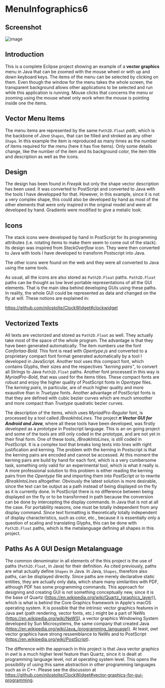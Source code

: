 # MenuInfographics6

## Screenshot
![image](https://user-images.githubusercontent.com/80269251/111699875-0da90600-880f-11eb-8e8f-c15bf0abe534.png)

## Introduction

This is a complete Eclipse project showing an example of a **vector graphics** menu in Java that can be zoomed with the mouse wheel or with up and down 
keyboard keys. The items of the menu can be selected by clicking on them. Even though the window for the menu takes the whole screen, the transparent
background allows other applications to be selected and run while this application is running. Mouse clicks that concerns the menu or zooming
using the mouse wheel only work when the mouse is pointing inside one the items.

## Vector Menu Items

The menu items are represented by the same `Path2D.Float` _path_, which is the backbone of _Java_ `Shapes`,  that can be filled and stroked as any other
`Shape`. In this example the item is reproduced as many times as the number of items required for the menu (here it has five items). Only some details 
change, like the number of the item and its background color, the item title and description as well as the icons.

## Design

The design has been found in _Freepik_ but only the shape vector description has been used. It was converted to PostScript and converted
to Java with the tools I have developped for that. However, in this example, since it is not a very complex shape, this could also be developed 
by hand as most of the other elements that were only inspired in the original model and were all developed by hand. Gradients were modified to
give a metalic look.

## Icons

The stack icons were developed by hand in PostScript for its programming attributes (i.e. rotating items to make them seem to come out of the stack). Its
design was inspired from _StackOverflow_ icon. They were then converted to Java with tools I have developed to transform Postscript into Java.

The other icons were found on the web and they were all converted to Java using the same tools.

As usual, all the icons are also stored as `Path2D.Float` paths. `Path2D.Float` paths can be thought as low level portable representations of all
the GUI elements. That is the main idea behind developing GUIs using these paths. In reality, the whole GUI could be represented as data and changed
on the fly at will. These notions are explained in:

https://github.com/nilostolte/ClockWidget#clockwidget

## Vectorized Texts

All texts are vectorized and stored as `Path2D.Float` as well. They actually take most of the space of the whole program. The advantage is that they
have been generated automatically. The item numbers use the font _Confortaa-Bold_. This font is read with _Opentype.js_ and converted to a 
proprietary compact font format generated automatically by a tool I developed in JavaScript. Another tool uses this compact font, which contains 
Glyphs, their sizes and the respectives _"kerning pairs"_, to convert all Strings to Java `Path2D.Float` paths. Another font processed in this way
is _MyriadPro-Bold_, that was used for the items titles. These compact fonts are robust and enjoy the higher quality of PostScript fonts in
_Opentype_ files. The _kerning pairs_, in particular, are of much higher quality and more exaustive than in _Truetype_ fonts. Another advantage of 
PostScript fonts is that they are defined with cubic bezier curves which are much smoother and more compact than _Truetype_ quadratic bezier curves. 

The description of the items, which uses _MyriadPro-Regular_ font, is processed by a tool called _/BreakIntoLines_. The project 𝝅<i><b> Vector 
GUI for Android and Java</b></i>, where all these tools have been developed, was firstly developed as a _prototype_ in Postscript language. 
This is an on going project and some of the tools are still only coded in the prototype, and are not yet in their final form. One of these 
tools, _/BreakIntoLines_, is still coded in PostScript. It is a complex tool that breaks long texts into lines with right justification and 
kerning. The problem with the kerning in Postscript is that the kerning pairs are encoded and cannot be accessed. At this moment the kerning 
pairs are build by hand for each font, which is a very cumbersome task, something only valid for an experimental tool, which is what it really 
is. A more professional solution to this problem is either reading the kerning pairs from the _Opentype_ file and importing them into PostScript
or to rewrite _/BreakIntoLines_ alltogether. Obviously the latest solution is more desirable, since the text can be output as a path instead of
being displayed on the fly as it is currently done. In PostScript there is no difference between being displayed on the fly or to be transformed 
in path because the conversion can be done by intercepting the display commands. In Java that is not at all the case. For portability reasons,
one must be totally independent from any display command. Since text formatting is theoretically totally independent of display characteristics,
such as color, etc., because it is essentially only a question of scaling and translating Glyphs, this can be done with `Path2D.Float` paths,
which is the metalanguage defining all shapes in this project.

## Paths As A GUI Design Metalanguage

The common denominator in all elements of the this project is the use of paths (`Path2D.Float`, in Java) for their definition. As cited previously,
paths are what actually define `Shapes` in Java. In Java, `Shapes`, therefore also paths, can be displayed directly. Since paths are merely 
declarative static entities, they are actually only data, which share many similarities with PDF, although PDF has some programming
commands. This approach for designing and creating GUI is not something conceptually new, since it is the base of Quartz (https://en.wikipedia.org/wiki/Quartz_(graphics_layer)), which is what is behind the Core Graphics framework in Apple's macOS operating system. It is possible that the intrinsic vector graphics features in Java awt (path rendering, vector fonts, etc.) might be a part of NeWs (https://en.wikipedia.org/wiki/NeWS), a vector graphics Windowing System developed by Sun Microsystems, the same company that created Java (https://en.wikipedia.org/wiki/Java_(programming_language)). At least, _awt_ vector graphics have strong ressemblance to NeWs and to PostScript (https://en.wikipedia.org/wiki/PostScript).

The difference with the approach in this project is that Java vector graphics in _awt_ is a much higher level feature than Quartz, since it is dealt
at programming language level, not at operating system level. This opens the possibility of using this same abstraction in other programming
languages such as in C++. Please see the discussion at https://github.com/nilostolte/ClockWidget#vector-graphics-for-gui-programming.


